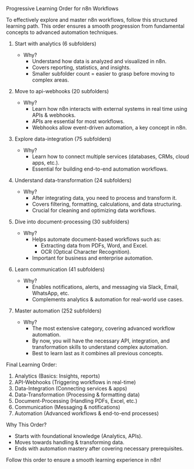 Progressive Learning Order for n8n Workflows

To effectively explore and master n8n workflows, follow this structured learning path. This order ensures a smooth progression from fundamental concepts to advanced automation techniques.

1. Start with analytics (6 subfolders)
   - Why?
     - Understand how data is analyzed and visualized in n8n.
     - Covers reporting, statistics, and insights.
     - Smaller subfolder count = easier to grasp before moving to complex areas.

2. Move to api-webhooks (20 subfolders)
   - Why?
     - Learn how n8n interacts with external systems in real time using APIs & webhooks.
     - APIs are essential for most workflows.
     - Webhooks allow event-driven automation, a key concept in n8n.

3. Explore data-integration (75 subfolders)
   - Why?
     - Learn how to connect multiple services (databases, CRMs, cloud apps, etc.).
     - Essential for building end-to-end automation workflows.

4. Understand data-transformation (24 subfolders)
   - Why?
     - After integrating data, you need to process and transform it.
     - Covers filtering, formatting, calculations, and data structuring.
     - Crucial for cleaning and optimizing data workflows.

5. Dive into document-processing (30 subfolders)
   - Why?
     - Helps automate document-based workflows such as:
       - Extracting data from PDFs, Word, and Excel.
       - OCR (Optical Character Recognition).
     - Important for business and enterprise automation.

6. Learn communication (41 subfolders)
   - Why?
     - Enables notifications, alerts, and messaging via Slack, Email, WhatsApp, etc.
     - Complements analytics & automation for real-world use cases.

7. Master automation (252 subfolders)
   - Why?
     - The most extensive category, covering advanced workflow automation.
     - By now, you will have the necessary API, integration, and transformation skills to understand complex automation.
     - Best to learn last as it combines all previous concepts.

Final Learning Order:
1. Analytics (Basics: Insights, reports)
2. API-Webhooks (Triggering workflows in real-time)
3. Data-Integration (Connecting services & apps)
4. Data-Transformation (Processing & formatting data)
5. Document-Processing (Handling PDFs, Excel, etc.)
6. Communication (Messaging & notifications)
7. Automation (Advanced workflows & end-to-end processes)

Why This Order?
- Starts with foundational knowledge (Analytics, APIs).
- Moves towards handling & transforming data.
- Ends with automation mastery after covering necessary prerequisites.

Follow this order to ensure a smooth learning experience in n8n!
